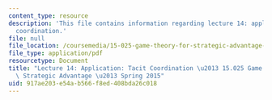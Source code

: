 ```yaml
---
content_type: resource
description: 'This file contains information regarding lecture 14: application: tacit
  coordination.'
file: null
file_location: /coursemedia/15-025-game-theory-for-strategic-advantage-spring-2015/917ae203e54ab566f8ed408bda26c018_MIT15_025S15_Lec_14.pdf
file_type: application/pdf
resourcetype: Document
title: "Lecture 14: Application: Tacit Coordination \u2013 15.025 Game Theory for\
  \ Strategic Advantage \u2013 Spring 2015"
uid: 917ae203-e54a-b566-f8ed-408bda26c018
---
```

